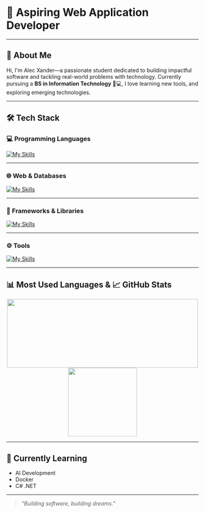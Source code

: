 # 👋 Aspiring Web Application Developer

---

## 🚀 About Me

Hi, I'm Alec Xander—a passionate student dedicated to building impactful software and tackling real-world problems with technology. Currently pursuing a **BS in Information Technology** 📝💻, I love learning new tools, and exploring emerging technologies.

---

## 🛠️ Tech Stack

### 💻 Programming Languages
[![My Skills](https://skillicons.dev/icons?i=java,js,php,python,ts,nodejs)](https://skillicons.dev)

---

### 🌐 Web & Databases
[![My Skills](https://skillicons.dev/icons?i=html,css,mysql,mongodb)](https://skillicons.dev)

---

### 🎯 Frameworks & Libraries
[![My Skills](https://skillicons.dev/icons?i=react,bootstrap,tailwind,spring,django,express)](https://skillicons.dev)

---

### ⚙️ Tools
[![My Skills](https://skillicons.dev/icons?i=figma,git,postman)](https://skillicons.dev)

---

## 📊 Most Used Languages  &  📈 GitHub Stats 

<p align="center">
   <img src="https://github-readme-stats.vercel.app/api/top-langs/?username=alecxander567&layout=compact&theme=radical" height="180em" width="500"/>
  <img src="https://github-readme-stats.vercel.app/api?username=alecxander567&theme=algolia&show_icons=true&hide=prs,issues" height="180em" />
</p>

---

## 🌱 Currently Learning

- AI Development
- Docker
- C# .NET 

---

> _"Building software, building dreams."_

